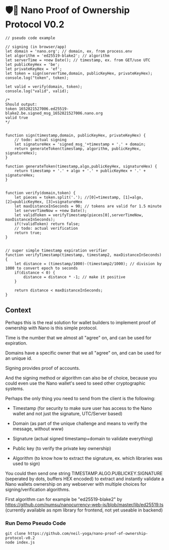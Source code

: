 # 🛡️🙌 Nano Proof of Ownership Protocol V0.2

```
// pseudo code example

// signing (in browser/app)
let domain = 'nano.org'; // domain, ex. from process.env
let algorithm = 'ed25519-blake2'; // algorithm
let serverTime = +new Date(); // timestamp, ex. from GET/use UTC
let publicKeyHex = 'be';
let privateKeyHex = 'ef';
let token = sign(serverTime,domain, publicKeyHex, privateKeyHex);
console.log("token", token);

let valid = verify(domain, token);
console.log("valid", valid);

/*
Should output:
token 1652821527006.ed25519-blake2.be.signed_msg_1652821527006.nano.org 
valid true 
*/


function sign(timestamp,domain, publicKeyHex, privateKeyHex) {
    // todo: actual signing
    let signatureHex = 'signed_msg_'+timestamp + '.' + domain;
    return generateToken(timestamp, algorithm, publicKeyHex, signatureHex);
}

function generateToken(timestamp,algo,publicKeyHex, signatureHex) {
    return timestamp + '.' + algo + '.' + publicKeyHex + '.' + signatureHex;
}


function verify(domain,token) {
    let pieces = token.split('.'); //[0]=timestamp, [1]=algo, [2]=publicKeyHex, [3]=signatureHex
    let maxDistanceInSeconds = 90; // tokens are valid for 1.5 minute
    let serverTimeNow = +new Date();
    let validToken = verifyTimestamp(pieces[0],serverTimeNow, maxDistanceInSeconds);
    if(!validToken) return false;
    // todo: actual verification
    return true; 
}


// super simple timestamp expiration verifier
function verifyTimestamp(timestamp, timestamp2, maxDistanceInSeconds) {
    let distance = (timestamp/1000)-(timestamp2/1000); // division by 1000 to convert epoch to seconds
    if(distance < 0) {
        distance = distance * -1; // make it positive 
    }
  
    return distance < maxDistanceInSeconds;
}
```

## Context

Perhaps this is the real solution for wallet builders to implement proof of ownership with Nano is this simple protocol.

Time is the number that we almost all "agree" on, and can be used for expiration.

Domains have a specific owner that we all "agree" on, and can be used for an unique id.

Signing provides proof of accounts.

And the signing method or algorithm can also be of choice, because you could even use the Nano wallet's seed to seed other cryptographic systems.

Perhaps the only thing you need to send from the client is the following:

- Timestamp (for security to make sure user has access to the Nano wallet and not just the signature, UTC/Server based)

- Domain (as part of the unique challenge and means to verify the message, without www)

- Signature (actual signed  timestamp+domain to validate everything)

- Public key (to verify the private key ownership)

- Algorithm (to know how to extract the signature, ex. which libraries was used to sign)

You could then send one string TIMESTAMP.ALGO.PUBLICKEY.SIGNATURE (seperated by dots, buffers HEX encoded) to extract and instantly validate a Nano wallets ownership on any webserver with multiple choices for signing/verification algorithms.

First algorithm can for example be "ed25519-blake2" by https://github.com/numsu/nanocurrency-web-js/blob/master/lib/ed25519.ts (currently available as npm library for  frontend, not yet useable in backend)


### Run Demo Pseudo Code
```
git clone https://github.com/neil-yoga/nano-proof-of-ownership-protocol-v0.2
node index.js
```
